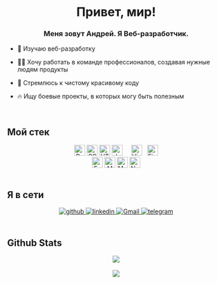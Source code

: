 <div align="center">
  <h1>Привет, мир!</h1>
</div>  
  

### <div align="center">Меня зовут Андрей. Я Веб-разработчик.</div>  
  

- 🔭 Изучаю веб-разработку 
  
- 🧑‍💻 Хочу работать в команде профессионалов, создавая нужные людям продукты  
  
- 📝 Стремлюсь к чистому красивому коду

- 🔥 Ищу боевые проекты, в которых могу быть полезным  
  
<br/>  


## Мой стек  

<div align="center">  
<img src="https://img.shields.io/badge/React-282C34?logo=react&logoColor=61DAFB" alt="React logo" title="React" height="25" />
<img src="https://img.shields.io/badge/CSS3-282C34?logo=css3&logoColor=E34F26" alt="CSS3 logo" title="HTML5" height="25" />
<img src="https://img.shields.io/badge/HTML5-282C34?logo=html5&logoColor=E34F26" alt="HTML5 logo" title="HTML5" height="25" />
<img src="https://img.shields.io/badge/JavaScript-282C34?logo=javascript&logoColor=F7DF1E" alt="JavaScript logo" title="JavaScript" height="25" />
&nbsp;
&nbsp;
<img src="https://img.shields.io/badge/VS%20Code-282C34?logo=visual-studio-code&logoColor=007ACC" alt="Visual Studio Code logo" title="Visual Studio Code" height="25" />
&nbsp;
<img src="https://img.shields.io/badge/Figma-282C34?logo=figma&logoColor=007ACC" alt="Figma logo" title="Figma" height="25" />
</div>

<div align="center">  
<img src="https://img.shields.io/badge/Express-282C34?logo=express&logoColor=FFFFFF" alt="Express.js logo" title="Express.js" height="25" />
<img src="https://img.shields.io/badge/MongoDB-282C34?logo=mongodb&logoColor=47A248" alt="MongoDB logo" title="MongoDB" height="25" />
<img src="https://img.shields.io/badge/MySQL-282C34?logo=mysql&logoColor=47A248" alt="MySQL logo" title="MySQL" height="25" />
<img src="https://img.shields.io/badge/Node.js-282C34?logo=node.js&logoColor=339933" alt="Node.js logo" title="Node.js" height="25" />
</div>


<br/>  


## Я в сети 
<div align="center">
<a href="https://github.com/SergeyK2004" target="_blank">
<img src=https://img.shields.io/badge/github-%2324292e.svg?&style=for-the-badge&logo=github&logoColor=white alt=github style="margin-bottom: 5px;" />
</a>
<a href="https://linkedin.com/in/sergey-krivoruchko-3b7420203" target="_blank">
<img src=https://img.shields.io/badge/linkedin-%231E77B5.svg?&style=for-the-badge&logo=linkedin&logoColor=white alt=linkedin style="margin-bottom: 5px;" />
</a>  
<a href="mailto:sergey.kriv.2004@gmail.com" target="_blank">
<img src=https://img.shields.io/badge/gmail-%2324292e.svg?&style=for-the-badge&logo=gmail&logoColor=white alt=Gmail style="margin-bottom: 5px;" />
</a>  
<a href="http://t.me/serge_k1" target="_blank">
<img src=https://img.shields.io/badge/telegram-%2324292e.svg?&style=for-the-badge&logo=telegram&logoColor=white alt=telegram style="margin-bottom: 5px;" />
</a>  
</div>  
  

<br/>  


## Github Stats  
<div align="center"><img src="https://github-readme-stats.vercel.app/api/top-langs/?username=SergeyK2004&hide_border=true&layout=compact" align="center" /></div>  

<br/>  


<div align="center">
<img src="https://komarev.com/ghpvc/?username=SergeyK2004&&style=flat-square" align="center" />
</div>  
  

<br/>  
